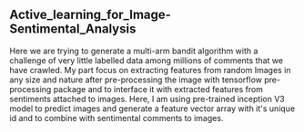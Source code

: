## Active_learning_for_Image-Sentimental_Analysis

Here we are trying to generate a multi-arm bandit algorithm with a challenge of very little labelled data among millions of comments that we have crawled. My part focus on extracting features from random Images in any size and nature after pre-processing the image with tensorflow pre-processing package and to interface it with extracted features from sentiments attached to images. Here, I am using pre-trained inception V3 model to predict images and generate a feature vector array with it's unique id and to combine with sentimental comments to images.
